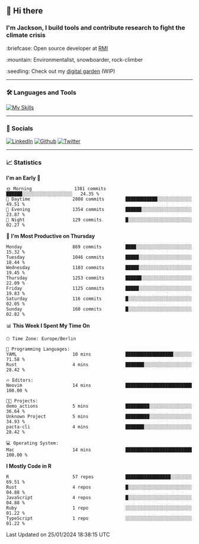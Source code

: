## :wave: Hi there
### I'm Jackson, I build tools and contribute research to fight the climate crisis
<p> :briefcase: Open source developer at <a href="https://rmi.org/" alt="RMI">RMI</a></p>
<p> :mountain: Environmentalist, snowboarder, rock-climber</p>
<p> :seedling: Check out my <a href="https://jdhoffa.github.io/" alt="digital garden">digital garden</a> (WIP) </p>

---

### :hammer_and_wrench: Languages and Tools

[![My Skills](https://skillicons.dev/icons?i=r,python,rust,js,html,css,postgresql,neovim,azure,docker,git&perline=6&theme=dark)](https://skillicons.dev)

---

### :iphone: Socials

[![LinkedIn](https://skillicons.dev/icons?i=linkedin&theme=dark)](https://www.linkedin.com/in/jackson-hoffart/) 
[![Github](https://skillicons.dev/icons?i=github&theme=dark)](https://github.com/jdhoffa) 
[![Twitter](https://skillicons.dev/icons?i=twitter&theme=dark)](https://twitter.com/jdhoffart) 

---

### :chart_with_upwards_trend: Statistics

 
<!--START_SECTION:waka-->
**I'm an Early 🐤** 

```text
🌞 Morning                1381 commits        ██████░░░░░░░░░░░░░░░░░░░   24.35 % 
🌆 Daytime                2808 commits        ████████████░░░░░░░░░░░░░   49.51 % 
🌃 Evening                1354 commits        ██████░░░░░░░░░░░░░░░░░░░   23.87 % 
🌙 Night                  129 commits         █░░░░░░░░░░░░░░░░░░░░░░░░   02.27 % 
```
📅 **I'm Most Productive on Thursday** 

```text
Monday                   869 commits         ████░░░░░░░░░░░░░░░░░░░░░   15.32 % 
Tuesday                  1046 commits        █████░░░░░░░░░░░░░░░░░░░░   18.44 % 
Wednesday                1103 commits        █████░░░░░░░░░░░░░░░░░░░░   19.45 % 
Thursday                 1253 commits        ██████░░░░░░░░░░░░░░░░░░░   22.09 % 
Friday                   1125 commits        █████░░░░░░░░░░░░░░░░░░░░   19.83 % 
Saturday                 116 commits         █░░░░░░░░░░░░░░░░░░░░░░░░   02.05 % 
Sunday                   160 commits         █░░░░░░░░░░░░░░░░░░░░░░░░   02.82 % 
```


📊 **This Week I Spent My Time On** 

```text
🕑︎ Time Zone: Europe/Berlin

💬 Programming Languages: 
YAML                     10 mins             ██████████████████░░░░░░░   71.58 % 
Rust                     4 mins              ███████░░░░░░░░░░░░░░░░░░   28.42 % 

🔥 Editors: 
Neovim                   14 mins             █████████████████████████   100.00 % 

🐱‍💻 Projects: 
demo_actions             5 mins              █████████░░░░░░░░░░░░░░░░   36.64 % 
Unknown Project          5 mins              █████████░░░░░░░░░░░░░░░░   34.93 % 
pacta-cli                4 mins              ███████░░░░░░░░░░░░░░░░░░   28.42 % 

💻 Operating System: 
Mac                      14 mins             █████████████████████████   100.00 % 
```

**I Mostly Code in R** 

```text
R                        57 repos            █████████████████░░░░░░░░   69.51 % 
Rust                     4 repos             █░░░░░░░░░░░░░░░░░░░░░░░░   04.88 % 
JavaScript               4 repos             █░░░░░░░░░░░░░░░░░░░░░░░░   04.88 % 
Ruby                     1 repo              ░░░░░░░░░░░░░░░░░░░░░░░░░   01.22 % 
TypeScript               1 repo              ░░░░░░░░░░░░░░░░░░░░░░░░░   01.22 % 
```




 Last Updated on 25/01/2024 18:38:15 UTC
<!--END_SECTION:waka-->
